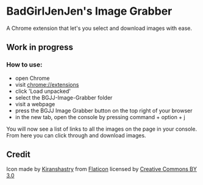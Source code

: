 # BadGirlJenJen's Image Grabber

A Chrome extension that let's you select and download images with ease.

## Work in progress
### How to use:
- open Chrome
- visit [chrome://extensions](chrome://extensions)
- click 'Load unpacked'
- select the BGJJ-Image-Grabber folder
- visit a webpage
- press the BGJJ Image Grabber button on the top right of your browser
- in the new tab, open the console by pressing command + option + j

You will now see a list of links to all the images on the page in your console. From here you can click through and download images.

## Credit
Icon made by [Kiranshastry](https://www.flaticon.com/authors/kiranshastry) from [Flaticon](https://www.flaticon.com/) licensed by [Creative Commons BY 3.0](http://creativecommons.org/licenses/by/3.0/)
